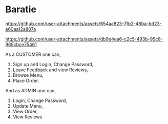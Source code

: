 # Baratie

https://github.com/user-attachments/assets/654aa823-7fb2-46ba-bd23-e60aa12a807a

https://github.com/user-attachments/assets/db9e4ea6-c2c5-493b-95c8-965cbce75461


As a CUSTOMER one can,
1. Sign up and Login, Change Password,
2. Leave Feedback and view Reviews,
3. Browse Menu,
4. Place Order.

And as ADMIN one can,
1. Login, Change Password,
2. Update Menu,
3. View Order,
4. View Reviews
